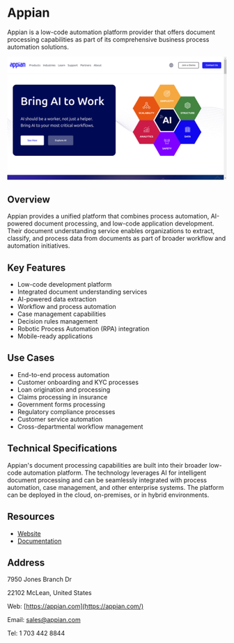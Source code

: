 # Appian

Appian is a low-code automation platform provider that offers document processing capabilities as part of its comprehensive business process automation solutions.

![Appian](assets\appian.png)


## Overview

Appian provides a unified platform that combines process automation, AI-powered document processing, and low-code application development. Their document understanding service enables organizations to extract, classify, and process data from documents as part of broader workflow and automation initiatives.

## Key Features

- Low-code development platform
- Integrated document understanding services
- AI-powered data extraction
- Workflow and process automation
- Case management capabilities
- Decision rules management
- Robotic Process Automation (RPA) integration
- Mobile-ready applications

## Use Cases

- End-to-end process automation
- Customer onboarding and KYC processes
- Loan origination and processing
- Claims processing in insurance
- Government forms processing
- Regulatory compliance processes
- Customer service automation
- Cross-departmental workflow management

## Technical Specifications

Appian's document processing capabilities are built into their broader low-code automation platform. The technology leverages AI for intelligent document processing and can be seamlessly integrated with process automation, case management, and other enterprise systems. The platform can be deployed in the cloud, on-premises, or in hybrid environments.

## Resources

- [Website](https://www.appian.com)
- [Documentation](https://www.appian.com/resources/resource-library/)

## Address

7950 Jones Branch Dr

22102 McLean, United States

Web: [https://appian.com](https://appian.com/)

Email: sales@appian.com

Tel: 1 703 442 8844
